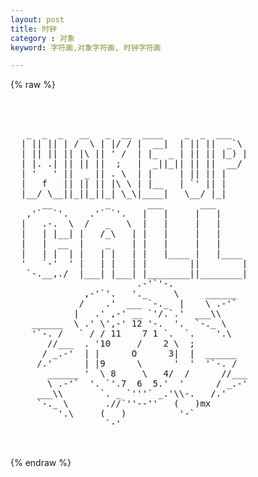 ```yaml
---
layout: post
title: 时钟
category : 对象
keyword: 字符画,对象字符画, 时钟字符画

---
```

{% raw %}
<pre>



   _  _  _   __   _  __  ____    _  _  ___
  | || || | /  \ | |/ / |  __|  | || ||  _`\
  | || || || |\ || ' /  | |_  _ | || || |_) |
  | |. .| || || ||  ;   |  _||_|| || ||  __/
  | '   ' ||  _ || . \  | |     | || || |
  |   f   || || || |\ \ | |__   | `' || |
  |__/ \__||_||_||_| \_\|____|   \__/ |_|
      __          _       ___       ___
   ,'`  `'.    .'` `'.   |   |     |   |
  |   .-.  \  /   _   \  |   |     |   |
  |   | |__| |   /_\   | |   |     |   |
  |   |  __  |    _    | |   |     |   |
  |   | |  | |   | |   | |   |____ |   |____
  '   `-'  ' |   | |   | |        ||        |
   `-.__,./  |___| |___| |________||________|
                        .-'`'-.
              ,-'`'.   '._     \     ______
             /    .'  ___ `-._  |    \ .-'`
            |   .' ,-' __ `'/.`.'  ___\\
    ______  \ .' \',-' 12 '-.  '.  `-._ \
    '`-. /   ` / / 11    7 1 `.  `.    '.\
       //___  . '10     /    2 \  ;
      / _.-'  | |      O      3|  |  ______
     /.'      | |9      \      '  '  '`-. /
       ______ '  \ 8     \   4/  /      //___
       \ .-'`  '. `'.7  6  5.'  '      / _.-'
     ___\\       `. _ `'''` _.'\\-.   /.'
     `-._ \       .//`''--''   (   )mx
         '.\     (   )          '-`
                  `-' 

 </pre>
{% endraw %}
